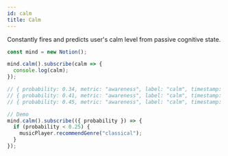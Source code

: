 ```yaml
---
id: calm
title: Calm
---
```


Constantly fires and predicts user's calm level from passive cognitive state.

```js
const mind = new Notion();

mind.calm().subscribe(calm => {
  console.log(calm);
});

// { probability: 0.34, metric: "awareness", label: "calm", timestamp:  1569961321101 }
// { probability: 0.41, metric: "awareness", label: "calm", timestamp:  1569961321105 }
// { probability: 0.45, metric: "awareness", label: "calm", timestamp:  1569961321110 }

// Demo
mind.calm().subscribe(({ probability }) => {
  if (probability < 0.25) {
    musicPlayer.recommendGenre("classical");
  }
});
```
